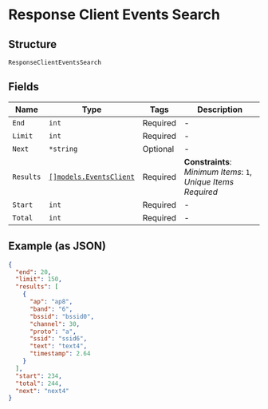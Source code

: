 
# Response Client Events Search

## Structure

`ResponseClientEventsSearch`

## Fields

| Name | Type | Tags | Description |
|  --- | --- | --- | --- |
| `End` | `int` | Required | - |
| `Limit` | `int` | Required | - |
| `Next` | `*string` | Optional | - |
| `Results` | [`[]models.EventsClient`](../../doc/models/events-client.md) | Required | **Constraints**: *Minimum Items*: `1`, *Unique Items Required* |
| `Start` | `int` | Required | - |
| `Total` | `int` | Required | - |

## Example (as JSON)

```json
{
  "end": 20,
  "limit": 150,
  "results": [
    {
      "ap": "ap8",
      "band": "6",
      "bssid": "bssid0",
      "channel": 30,
      "proto": "a",
      "ssid": "ssid6",
      "text": "text4",
      "timestamp": 2.64
    }
  ],
  "start": 234,
  "total": 244,
  "next": "next4"
}
```

